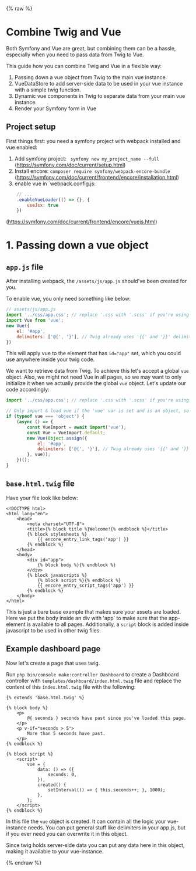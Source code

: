 {% raw %}
# Combine Twig and Vue

Both Symfony and Vue are great, but combining them can be a hassle, especially when
you need to pass data from Twig to Vue. 

This guide how you can combine Twig and Vue in a flexible way:

1. Passing down a vue object from Twig to the main vue instance.
2. VueDataStore to add server-side data to be used in your vue instance with a simple twig function.
3. Dynamic vue components in Twig to separate data from your main vue instance.
4. Render your Symfony form in Vue

## Project setup

First things first: you need a symfony project with webpack installed and vue enabled:

1.  Add symfony project: ` symfony new my_project_name --full`  
(https://symfony.com/doc/current/setup.html)
2. Install encore: `composer require symfony/webpack-encore-bundle`
(https://symfony.com/doc/current/frontend/encore/installation.html)
3. enable vue in `webpack.config.js:
```js
    // ...
    .enableVueLoader(() => {}, {
        useJsx: true
    })
```
(https://symfony.com/doc/current/frontend/encore/vuejs.html)


# 1. Passing down a vue object

## `app.js` file

After installing webpack, the `/assets/js/app.js` should've been created for you. 

To enable vue, you only need something like below:
```js
// assets/js/app.js
import '../css/app.css'; // replace '.css with '.scss' if you're using sass.
import Vue from 'vue';
new Vue({
    el: '#app',
    delimiters: ['@{', '}'], // Twig already uses '{{' and '}}' delimiters, so here we specify an alternative.
})
```
This will apply vue to the element that has `id="app"` set, which you could use anywhere
inside your twig code.

We want to retrieve data from Twig. To achieve this let's accept a global `vue` object.
Also, we might not need Vue in all pages, so we may want to only initialize it when
we actually provide the global `vue` object. Let's update our code accordingly:

```js
import '../css/app.css'; // replace '.css with '.scss' if you're using sass.

// Only import & load vue if the 'vue' var is set and is an object, so that other pages have smalled js files to load.
if (typeof vue === 'object') {
    (async () => {
        const VueImport = await import('vue');
        const Vue = VueImport.default;
        new Vue(Object.assign({
            el: '#app',
            delimiters: ['@{', '}'], // Twig already uses '{{' and '}}' delimiters, so here we specify an alternative.
        }, vue));
    })();
}
```


## `base.html.twig` file

Have your file look like below:
```twig
<!DOCTYPE html>
<html lang="en">
    <head>
        <meta charset="UTF-8">
        <title>{% block title %}Welcome!{% endblock %}</title>
        {% block stylesheets %}
            {{ encore_entry_link_tags('app') }}
        {% endblock %}
    </head>
    <body>
        <div id="app">
            {% block body %}{% endblock %}
        </div>
        {% block javascripts %}
            {% block script %}{% endblock %}
            {{ encore_entry_script_tags('app') }}
        {% endblock %}
    </body>
</html>
```
This is just a bare base example that makes sure your assets are loaded. 
Here we put the body inside an div with 'app' to make sure that the app-element
is available to all pages.
Additionally, a `script` block is added inside javascript to be used in
other twig files.

## Example dashboard page

Now let's create a page that uses twig.

Run `php bin/console make:controller Dashboard` to
create a Dashboard controller with `templates/dashboard/index.html.twig` file and
replace the content of this `index.html.twig` file with the following:
```twig
{% extends 'base.html.twig' %}

{% block body %}
    <p>
        @{ seconds } seconds have past since you've loaded this page.
    </p>
    <p v-if="seconds > 5">
        More than 5 seconds have past.
    </p>
{% endblock %}

{% block script %}
    <script>
        vue = {
            data: () => ({
                seconds: 0,
            }),
            created() {
                setInterval(() => { this.seconds++; }, 1000);
            },
        };
    </script>
{% endblock %}
```

In this file the `vue` object is created. It can contain all the logic your
vue-instance needs. You can put general stuff like delimiters in your app.js, but if
you ever need you can overwrite it in this object.

Since twig holds server-side data you can put any data here in this object, making it
available to your vue-instance.

{% endraw %}